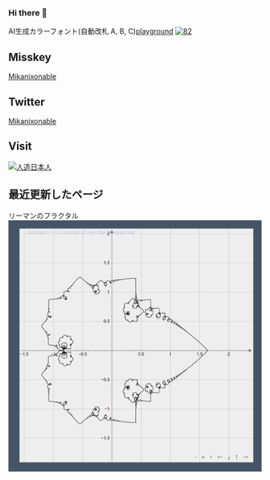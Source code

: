 ### Hi there 👋
AI生成カラーフォント(自動改札 A, B, C)[playground](https://mikanixonable.github.io/18)
[![82](1.gif)](https://github.com/Mikanixonable/IgyouMincho/tree/main/ttf/color)


## Misskey
[Mikanixonable](https://misskey.io/@Mikanixonable)

## Twitter
[Mikanixonable](https://twitter.com/Mikanixonable)

## Visit
[![人造日本人](https://mikanixonable.github.io/banner.png)](https://mikanixonable.github.io/)

## 最近更新したページ
リーマンのフラクタル
[![82](1.png)](https://mikanixonable.github.io/82)

<!--
**Mikanixonable/Mikanixonable** is a ✨ _special_ ✨ repository because its `README.md` (this file) appears on your GitHub profile.

Here are some ideas to get you started:

- 🔭 I’m currently working on ...
- 🌱 I’m currently learning ...
- 👯 I’m looking to collaborate on ...
- 🤔 I’m looking for help with ...
- 💬 Ask me about ...
- 📫 How to reach me: ...
- 😄 Pronouns: ...
- ⚡ Fun fact: ...
-->
